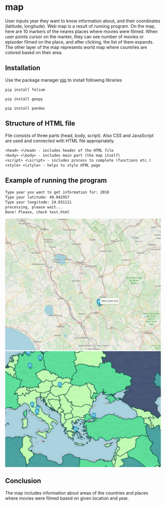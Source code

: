 # map
User inputs year they want to know information about, and their coordinates (latitude, longitude). Web map is a result of running program. On the map, here are 10 markers of the neares places where movies were filmed. When user points cursor on the marker, they can see number of movies or episoder filmed on the place, and after clicking, the list of them expands.
The other layer of the map represents world map where countries are colored based on their area.

## Installation
Use the package manager [pip](https://pip.pypa.io/en/stable/) to install following libraries

``` 
pip install folium
```
``` 
pip install geopy
```
``` 
pip install pandas
```

## Structure of HTML file
File consists of three parts (head, body, script).
Also CSS and JavaScript are used and connected with HTML file appropriately.
```
<head> <\head> - includes header of the HTML file
<body> <\body> - includes main part (the map itself)
<script> <\script> - includes process to complete (functions etc.)
<style> <\style> - helps to style HTML page
```

## Example of running the program
```
Type year you want to get information for: 2010
Type your latitude: 49.842957
Type your longitude: 24.031111
processing, please wait...
Done! Please, check test.html
```
![](map_example1.jpg)
![](map_example3.jpg)

## Conclusion
The map includes information about areas of the countries and places where movies were filmed based on given location and year.
